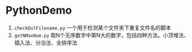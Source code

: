 # PythonDemo

1. `checkDulFilename.py` 一个用于检测某个文件夹下重复文件名的脚本
2. `getNMaxNum.py` 取N个无序数字中第N大的数字，包括四种方法。小顶堆法、插入法、分治法、全排序法